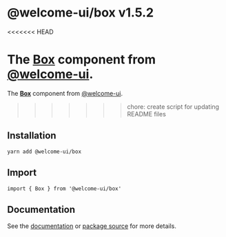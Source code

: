 # @welcome-ui/box v1.5.2
<<<<<<< HEAD

The [Box](http://welcome-ui.com/components/box) component from [@welcome-ui](http://welcome-ui.com).
=======
  
The **[Box](http://welcome-ui.com/components/box)** component from [@welcome-ui](http://welcome-ui.com).
>>>>>>> chore: create script for updating README files

## Installation

    yarn add @welcome-ui/box

## Import

    import { Box } from '@welcome-ui/box'

## Documentation

See the [documentation](http://welcome-ui.com/components/box) or [package source](https://github.com/WTTJ/welcome-ui/tree/v1.5.2/packages/Box) for more details.

